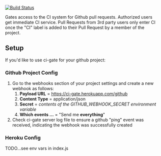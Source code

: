 [![Build Status](https://travis-ci.org/mvines/ci-gate.svg?branch=master)](https://travis-ci.org/mvines/ci-gate)

Gates access to the CI system for Github pull requests.  Authorized users get
immediate CI service.  Pull Requests from 3rd party users only enter CI once the
"CI" label is added to their Pull Request by a member of the project.

## Setup

If you'd like to use ci-gate for your github project:

### Github Project Config
1. Go to the webhooks section of your project settings and create a new webhook
   as follows:
    1. **Payload URL** = https://ci-gate.herokuapp.com/github
    2. **Content Type** = application/json
    3. **Secret** = *contents of the GITHUB_WEBHOOK_SECRET environment variable*
    4. **Which events ...** = "Send me **everything**"
2. Check ci-gate server log file to ensure a github "ping" event was received,
   indicating the webhook was successfully created

### Heroku Config

TODO...see env vars in index.js
